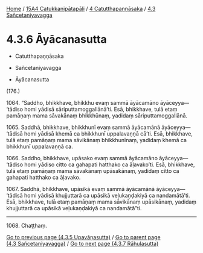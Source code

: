 
[Home](/) / [15A4 Catukkanipātapāḷi](../...md) / [4 Catutthapaṇṇāsaka](...md) / [4.3 Sañcetaniyavagga](../15A4/4/4.3.md)

# 4.3.6 Āyācanasutta

* Catutthapaṇṇāsaka

* Sañcetaniyavagga

* Āyācanasutta

(176.)

1064\. “Saddho, bhikkhave, bhikkhu evaṃ sammā āyācamāno āyāceyya—  ‘tādiso homi yādisā sāriputtamoggallānā’ti. Esā, bhikkhave, tulā etaṃ pamāṇaṃ mama sāvakānaṃ bhikkhūnaṃ, yadidaṃ sāriputtamoggallānā.

1065\. Saddhā, bhikkhave, bhikkhunī evaṃ sammā āyācamānā āyāceyya—  ‘tādisā homi yādisā khemā ca bhikkhunī uppalavaṇṇā cā’ti. Esā, bhikkhave, tulā etaṃ pamāṇaṃ mama sāvikānaṃ bhikkhunīnaṃ, yadidaṃ khemā ca bhikkhunī uppalavaṇṇā ca.

1066\. Saddho, bhikkhave, upāsako evaṃ sammā āyācamāno āyāceyya—  ‘tādiso homi yādiso citto ca gahapati hatthako ca āḷavako’ti. Esā, bhikkhave, tulā etaṃ pamāṇaṃ mama sāvakānaṃ upāsakānaṃ, yadidaṃ citto ca gahapati hatthako ca āḷavako.

1067\. Saddhā, bhikkhave, upāsikā evaṃ sammā āyācamānā āyāceyya—  ‘tādisā homi yādisā khujjuttarā ca upāsikā veḷukaṇḍakiyā ca nandamātā’ti. Esā, bhikkhave, tulā etaṃ pamāṇaṃ mama sāvikānaṃ upāsikānaṃ, yadidaṃ khujjuttarā ca upāsikā veḷukaṇḍakiyā ca nandamātā”ti.

---

1068\. Chaṭṭhaṃ.



[Go to previous page (4.3.5 Upavāṇasutta)](4.3.5.md) / [Go to parent page (4.3 Sañcetaniyavagga)](../15A4/4/4.3.md) / [Go to next page (4.3.7 Rāhulasutta)](4.3.7.md)



